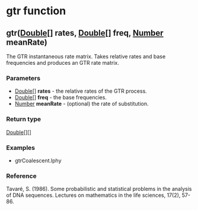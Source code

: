 gtr function
============
gtr([Double[]](../types/Double[].md) **rates**, [Double[]](../types/Double[].md) **freq**, [Number](../types/Number.md) **meanRate**)
-------------------------------------------------------------------------------------------------------------------------------------

The GTR instantaneous rate matrix. Takes relative rates and base frequencies and produces an GTR rate matrix.

### Parameters

- [Double[]](../types/Double[].md) **rates** - the relative rates of the GTR process.
- [Double[]](../types/Double[].md) **freq** - the base frequencies.
- [Number](../types/Number.md) **meanRate** - (optional) the rate of substitution.

### Return type

[Double[][]](../types/Double[][].md)


### Examples

- gtrCoalescent.lphy

### Reference

Tavaré, S. (1986). Some probabilistic and statistical problems in the analysis of DNA sequences. Lectures on mathematics in the life sciences, 17(2), 57-86.

